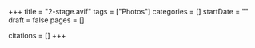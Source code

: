 +++
title = "2-stage.avif"
tags = ["Photos"]
categories = []
startDate = ""
draft = false
pages = []

citations = []
+++

